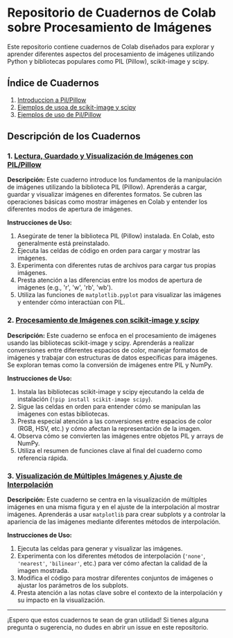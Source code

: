 # Repositorio de Cuadernos de Colab sobre Procesamiento de Imágenes

Este repositorio contiene cuadernos de Colab diseñados para explorar y aprender diferentes aspectos del procesamiento de imágenes utilizando Python y bibliotecas populares como PIL (Pillow), scikit-image y scipy.

## Índice de Cuadernos

1.  [Introduccion a Pil/Pillow](introduccion_pil-pillow.ipynb)
2.  [Ejemplos de usoa de scikit-image y scipy](ejemplos_de_uso_scikit-image_scupy.ipynb)
3.  [Ejemplos de uso de Pil/Pillow](ejemplos_de_uso_de_pil-pillow.ipynb)

## Descripción de los Cuadernos

### 1. [Lectura, Guardado y Visualización de Imágenes con PIL/Pillow](#lectura-guardado-y-visualización-de-imágenes-con-pilpillow)

   **Descripción:**
   Este cuaderno introduce los fundamentos de la manipulación de imágenes utilizando la biblioteca PIL (Pillow). Aprenderás a cargar, guardar y visualizar imágenes en diferentes formatos. Se cubren las operaciones básicas como mostrar imágenes en Colab y entender los diferentes modos de apertura de imágenes.

   **Instrucciones de Uso:**
   1.  Asegúrate de tener la biblioteca PIL (Pillow) instalada.  En Colab, esto generalmente está preinstalado.
   2.  Ejecuta las celdas de código en orden para cargar y mostrar las imágenes.
   3.  Experimenta con diferentes rutas de archivos para cargar tus propias imágenes.
   4.  Presta atención a las diferencias entre los modos de apertura de imágenes (e.g., 'r', 'w', 'rb', 'wb').
   5.  Utiliza las funciones de `matplotlib.pyplot` para visualizar las imágenes y entender cómo interactúan con PIL.

### 2. [Procesamiento de Imágenes con scikit-image y scipy](#procesamiento-de-imágenes-con-scikit-image-y-scipy)

   **Descripción:**
   Este cuaderno se enfoca en el procesamiento de imágenes usando las bibliotecas scikit-image y scipy.  Aprenderás a realizar conversiones entre diferentes espacios de color, manejar formatos de imágenes y trabajar con estructuras de datos específicas para imágenes. Se exploran temas como la conversión de imágenes entre PIL y NumPy.

   **Instrucciones de Uso:**
   1.  Instala las bibliotecas scikit-image y scipy ejecutando la celda de instalación (`!pip install scikit-image scipy`).
   2.  Sigue las celdas en orden para entender cómo se manipulan las imágenes con estas bibliotecas.
   3.  Presta especial atención a las conversiones entre espacios de color (RGB, HSV, etc.) y cómo afectan la representación de la imagen.
   4.  Observa cómo se convierten las imágenes entre objetos PIL y arrays de NumPy.
   5.  Utiliza el resumen de funciones clave al final del cuaderno como referencia rápida.

### 3. [Visualización de Múltiples Imágenes y Ajuste de Interpolación](#visualización-de-múltiples-imágenes-y-ajuste-de-interpolación)

   **Descripción:**
   Este cuaderno se centra en la visualización de múltiples imágenes en una misma figura y en el ajuste de la interpolación al mostrar imágenes. Aprenderás a usar `matplotlib` para crear subplots y a controlar la apariencia de las imágenes mediante diferentes métodos de interpolación.

   **Instrucciones de Uso:**
   1.  Ejecuta las celdas para generar y visualizar las imágenes.
   2.  Experimenta con los diferentes métodos de interpolación (`'none'`, `'nearest'`, `'bilinear'`, etc.) para ver cómo afectan la calidad de la imagen mostrada.
   3.  Modifica el código para mostrar diferentes conjuntos de imágenes o ajustar los parámetros de los subplots.
   4.  Presta atención a las notas clave sobre el contexto de la interpolación y su impacto en la visualización.

---

¡Espero que estos cuadernos te sean de gran utilidad! Si tienes alguna pregunta o sugerencia, no dudes en abrir un issue en este repositorio.
